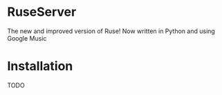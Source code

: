 RuseServer
==========
The new and improved version of Ruse! Now written in Python and using Google Music

Installation
=============
TODO
